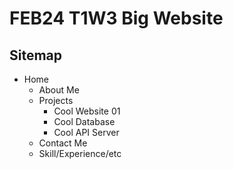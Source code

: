 # FEB24 T1W3 Big Website

## Sitemap

- Home
  - About Me
  - Projects
    - Cool Website 01
    - Cool Database
    - Cool API Server
  - Contact Me
  - Skill/Experience/etc
